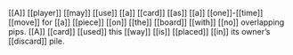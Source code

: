 [[A]] [[player]] [[may]] [[use]] [[a]] [[card]] [[as]] [[a]] [[one]]-[[time]] [[move]] for [[a]] [[piece]] [[on]] [[the]] [[board]] [[with]] [[no]] overlapping pips. [[A]] [[card]] [[used]] this [[way]] [[is]] [[placed]] [[in]] its owner’s [[discard]] pile.
